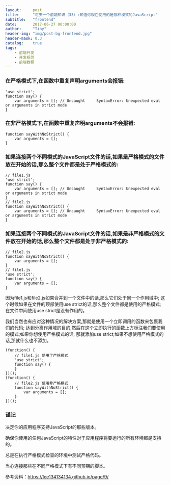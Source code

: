 ```yaml
---
layout:     post
title:      "每天一个前端知识（33）:知道你现在使用的是哪种模式的JavaScript"
subtitle:   "frontend"
date:       2017-06-27 00:00:00
author:     "Tiny"
header-img: "img/post-bg-frontend.jpg"
header-mask: 0.3
catalog:    true
tags:
    - 前端开发
    - 开发规范
    - 前端教程
---
```


### 在严格模式下,在函数中重复声明arguments会报错:

    'use strict';
    function say() {
        var arguments = []; // Uncaught     SyntaxError: Unexpected eval or arguments in strict mode
    }
    
### 在非严格模式下,在函数中重复声明arguments不会报错:

    function sayWithNoStrict() {
        var arguments = [];
    }
    
### 如果连接两个不同模式的JavaScript文件的话,如果是严格模式的文件放在开始的话,那么整个文件都是处于严格模式的:

    // file1.js
    'use strict';
    function say() {
        var arguments = []; // Uncaught     SyntaxError: Unexpected eval or arguments in strict mode
    }
    // file2.js
    function sayWithNoStrict() {
        var arguments = []; // Uncaught     SyntaxError: Unexpected eval or arguments in strict mode
    }
    
### 如果连接两个不同模式的JavaScript文件的话,如果是非严格模式的文件放在开始的话,那么整个文件都是处于非严格模式的:

    // file2.js
    function sayWithNoStrict() {
        var arguments = [];
    }
    // file1.js
    'use strict';
    function say() {
        var arguments = [];
    }
    
因为file1.js和file2.js如果合并到一个文件中的话,那么它们处于同一个作用域中; 这个时候如果在文件的顶部使用use strict的话,那么整个文件都是使用的严格模式; 在文件中间使用use strict是没有作用的。

我们当然也有应对这种情况的解决方案,那就是使用一个立即调用的函数来包裹我们的代码; 达到分离作用域的目的,然后在这个立即执行的函数上方标注我们要使用的模式;如果你想使用严格模式的话, 那就添加use strict;如果不想使用严格模式的话,那就什么也不添加。

    (function() {
        // file1.js 使用了严格模式
        'use strict';
        function say() {
        }
    })();
    (function() {
        // file2.js 使用非严格模式
        function sayWithNoStrict() {
            var arguments = [];
        }
    })();
    
### 谨记

决定你的应用程序支持JavaScript的那些版本。

确保你使用的任何JavaScript的特性对于应用程序将要运行的所有环境都是支持的。

总是在执行严格模式检查的环境中测试严格代码。

当心连接那些在不同严格模式下有不同预期的脚本。

参考资料：https://lee134134134.github.io/page/9/




